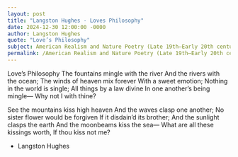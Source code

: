 ```yaml
---
layout: post
title: "Langston Hughes - Loves Philosophy"
date: 2024-12-30 12:00:00 -0000
author: Langston Hughes
quote: "Love’s Philosophy"
subject: American Realism and Nature Poetry (Late 19th–Early 20th century)
permalink: /American Realism and Nature Poetry (Late 19th–Early 20th century)/Langston Hughes/Langston Hughes - Loves Philosophy
---
```


Love’s Philosophy
The fountains mingle with the river
And the rivers with the ocean;
The winds of heaven mix forever
With a sweet emotion;
Nothing in the world is single;
All things by a law divine
In one another’s being mingle—
Why not I with thine?  

See the mountains kiss high heaven
And the waves clasp one another;
No sister flower would be forgiven
If it disdain’d its brother;
And the sunlight clasps the earth
And the moonbeams kiss the sea—
What are all these kissings worth,
If thou kiss not me?

- Langston Hughes

